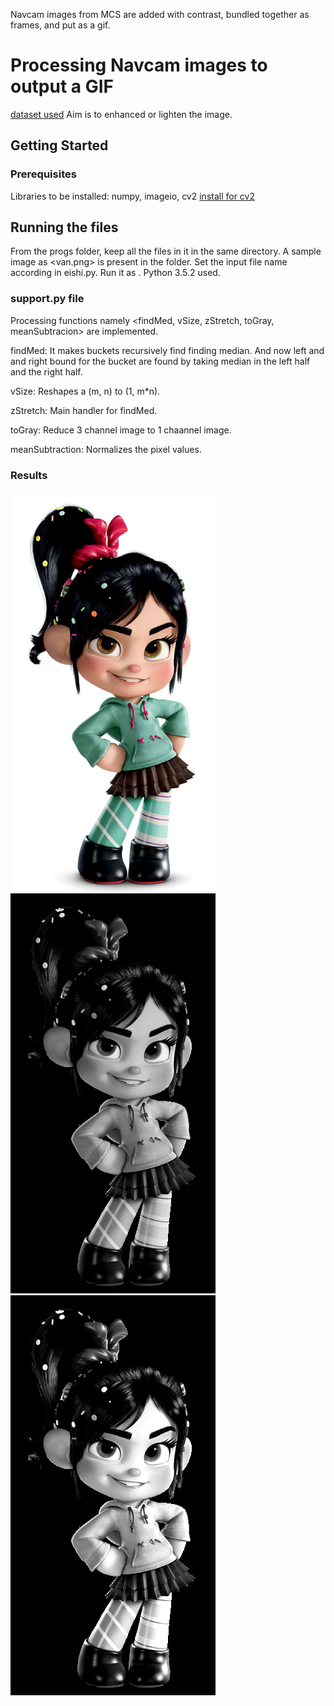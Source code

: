 Navcam images from MCS are added with contrast, bundled together as frames, and put as a gif. 


# Processing Navcam images to output a GIF

[dataset used](https://mars.nasa.gov/msl/multimedia/raw/?s=1138&camera=NAV%5FRIGHT%5F) Aim is to enhanced or lighten the image. 

## Getting Started


### Prerequisites

Libraries to be installed: numpy, imageio, cv2
[install for cv2](https://medium.com/@debugvn/installing-opencv-3-3-0-on-ubuntu-16-04-lts-7db376f93961)


## Running the files

From the progs folder, keep all the files in it in the same directory. A sample image as <van.png> is present in the <progs> folder. Set the input file name according in eishi.py. Run it as <python3 eishi.py> . Python 3.5.2 used. 



### support.py file

Processing functions namely <findMed, vSize, zStretch, toGray, meanSubtracion> are implemented.

findMed: It makes buckets recursively find finding median. And now left and and right bound for the bucket are found by taking median in the left half and the right half. 

vSize: Reshapes a (m, n) to (1, m*n).

zStretch: Main handler for findMed.

toGray: Reduce 3 channel image to 1 chaannel image.

meanSubtraction: Normalizes the pixel values. 

### Results

![input image](van.png) ![grayscale image](grayVan.png) ![output image](magicalVan.png)
